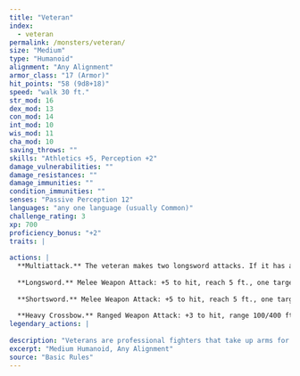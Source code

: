 ```yaml
---
title: "Veteran"
index:
  - veteran
permalink: /monsters/veteran/
size: "Medium"
type: "Humanoid"
alignment: "Any Alignment"
armor_class: "17 (Armor)"
hit_points: "58 (9d8+18)"
speed: "walk 30 ft."
str_mod: 16
dex_mod: 13
con_mod: 14
int_mod: 10
wis_mod: 11
cha_mod: 10
saving_throws: ""
skills: "Athletics +5, Perception +2"
damage_vulnerabilities: ""
damage_resistances: ""
damage_immunities: ""
condition_immunities: ""
senses: "Passive Perception 12"
languages: "any one language (usually Common)"
challenge_rating: 3
xp: 700
proficiency_bonus: "+2"
traits: |
  
actions: |
  **Multiattack.** The veteran makes two longsword attacks. If it has a shortsword drawn, it can also make a shortsword attack.
  
  **Longsword.** Melee Weapon Attack: +5 to hit, reach 5 ft., one target. Hit: 7 (1d8 + 3) slashing damage, or 8 (1d10 + 3) slashing damage if used with two hands.
  
  **Shortsword.** Melee Weapon Attack: +5 to hit, reach 5 ft., one target. Hit: 6 (1d6 + 3) piercing damage.
  
  **Heavy Crossbow.** Ranged Weapon Attack: +3 to hit, range 100/400 ft., one target. Hit: 6 (1d10 + 1) piercing damage.  
legendary_actions: |
  
description: "Veterans are professional fighters that take up arms for pay or to protect something they believe in or value. Their ranks include soldiers retired from long service and warriors who never served anyone but themselves."
excerpt: "Medium Humanoid, Any Alignment"
source: "Basic Rules"
---
```

